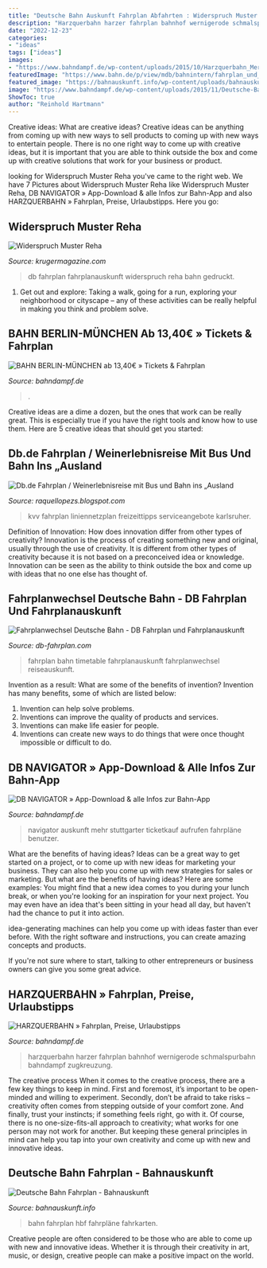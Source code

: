 ```yaml
---
title: "Deutsche Bahn Auskunft Fahrplan Abfahrten : Widerspruch Muster Reha"
description: "Harzquerbahn harzer fahrplan bahnhof wernigerode schmalspurbahn bahndampf zugkreuzung"
date: "2022-12-23"
categories:
- "ideas"
tags: ["ideas"]
images:
- "https://www.bahndampf.de/wp-content/uploads/2015/10/Harzquerbahn_Merkwürdige_Zugkreuzung.jpg"
featuredImage: "https://www.bahn.de/p/view/mdb/bahnintern/fahrplan_und_buchung/mobile_services/db_navigator/promotion_layer/mdb_268111_iphone-x_db-screen_hires_klein_1200x900.jpg"
featured_image: "https://bahnauskunft.info/wp-content/uploads/bahnauskunft-deutsche-bahn-fahrplan-berlin-hbf.jpg"
image: "https://www.bahndampf.de/wp-content/uploads/2015/11/Deutsche-Bahn-Fahrplanauskunft-Tickets.jpg"
ShowToc: true
author: "Reinhold Hartmann"
---
```



Creative ideas: What are creative ideas?
Creative ideas can be anything from coming up with new ways to sell products to coming up with new ways to entertain people. There is no one right way to come up with creative ideas, but it is important that you are able to think outside the box and come up with creative solutions that work for your business or product.

	

		
looking for Widerspruch Muster Reha you've came to the right web. We have 7 Pictures about Widerspruch Muster Reha like Widerspruch Muster Reha, DB NAVIGATOR » App-Download &amp; alle Infos zur Bahn-App and also HARZQUERBAHN » Fahrplan, Preise, Urlaubstipps. Here you go:
		
    
## Widerspruch Muster Reha

<img loading=lazy src="https://www.bahn.de/p/view/mdb/bahnintern/fahrplan_und_buchung/mobile_services/db_navigator/promotion_layer/mdb_268111_iphone-x_db-screen_hires_klein_1200x900.jpg" onerror="this.onerror=null;this.src='https://tse1.mm.bing.net/th?id=OIP.Ae5elOsvEsc1FpbcgdlwtAHaFj&amp;pid=15.1';" alt="Widerspruch Muster Reha">

_Source: krugermagazine.com_

>db fahrplan fahrplanauskunft widerspruch reha bahn gedruckt. 

	

1. Get out and explore: Taking a walk, going for a run, exploring your neighborhood or cityscape – any of these activities can be really helpful in making you think and problem solve. 

    
## BAHN BERLIN-MÜNCHEN Ab 13,40€ » Tickets &amp; Fahrplan

<img loading=lazy src="https://www.bahndampf.de/wp-content/uploads/2017/10/Deutsche-Bahn-Berlin-München.jpg" onerror="this.onerror=null;this.src='https://tse1.mm.bing.net/th?id=OIP.ZKKZUEpD4ee9zluQk9u6HgHaE6&amp;pid=15.1';" alt="BAHN BERLIN-MÜNCHEN ab 13,40€ » Tickets &amp; Fahrplan">

_Source: bahndampf.de_

>. 

	

Creative ideas are a dime a dozen, but the ones that work can be really great. This is especially true if you have the right tools and know how to use them. Here are 5 creative ideas that should get you started:

    
## Db.de Fahrplan / Weinerlebnisreise Mit Bus Und Bahn Ins „Ausland

<img loading=lazy src="https://www.kvv.de/fileadmin/_processed_/a/b/csm_KVV-Liniennetzplan_Schiene_Juni19_036d564122.jpg" onerror="this.onerror=null;this.src='https://tse1.mm.bing.net/th?id=OIP.kTTW314hmlaakAztFVSqZQHaFM&amp;pid=15.1';" alt="Db.de Fahrplan / Weinerlebnisreise mit Bus und Bahn ins „Ausland">

_Source: raquellopezs.blogspot.com_

>kvv fahrplan liniennetzplan freizeittipps serviceangebote karlsruher. 

	

Definition of Innovation: How does innovation differ from other types of creativity?
Innovation is the process of creating something new and original, usually through the use of creativity. It is different from other types of creativity because it is not based on a preconceived idea or knowledge. Innovation can be seen as the ability to think outside the box and come up with ideas that no one else has thought of.

    
## Fahrplanwechsel Deutsche Bahn - DB Fahrplan Und Fahrplanauskunft

<img loading=lazy src="https://www.db-fahrplan.com/wp-content/uploads/2013/07/db-fahrplan-gross.jpg" onerror="this.onerror=null;this.src='https://tse4.mm.bing.net/th?id=OIP.PM3R5IXvFK4RFQuR3TQyEwHaFj&amp;pid=15.1';" alt="Fahrplanwechsel Deutsche Bahn - DB Fahrplan und Fahrplanauskunft">

_Source: db-fahrplan.com_

>fahrplan bahn timetable fahrplanauskunft fahrplanwechsel reiseauskunft. 

	

Invention as a result: What are some of the benefits of invention?
Invention has many benefits, some of which are listed below: 
1. Invention can help solve problems. 
2. Inventions can improve the quality of products and services. 
3. Inventions can make life easier for people. 
4. Inventions can create new ways to do things that were once thought impossible or difficult to do.

    
## DB NAVIGATOR » App-Download &amp; Alle Infos Zur Bahn-App

<img loading=lazy src="https://www.bahndampf.de/wp-content/uploads/2015/11/Deutsche-Bahn-Fahrplanauskunft-Tickets.jpg" onerror="this.onerror=null;this.src='https://tse4.mm.bing.net/th?id=OIP.LefkpNJFZVvVE1cz8SmYXQHaE8&amp;pid=15.1';" alt="DB NAVIGATOR » App-Download &amp; alle Infos zur Bahn-App">

_Source: bahndampf.de_

>navigator auskunft mehr stuttgarter ticketkauf aufrufen fahrpläne benutzer. 

	

What are the benefits of having ideas?
Ideas can be a great way to get started on a project, or to come up with new ideas for marketing your business. They can also help you come up with new strategies for sales or marketing. But what are the benefits of having ideas? Here are some examples: 
You might find that a new idea comes to you during your lunch break, or when you're looking for an inspiration for your next project. You may even have an idea that's been sitting in your head all day, but haven't had the chance to put it into action. 

idea-generating machines can help you come up with ideas faster than ever before. With the right software and instructions, you can create amazing concepts and products. 

If you're not sure where to start, talking to other entrepreneurs or business owners can give you some great advice.

    
## HARZQUERBAHN » Fahrplan, Preise, Urlaubstipps

<img loading=lazy src="https://www.bahndampf.de/wp-content/uploads/2015/10/Harzquerbahn_Merkwürdige_Zugkreuzung.jpg" onerror="this.onerror=null;this.src='https://tse1.mm.bing.net/th?id=OIP.8vvXuTVbq3SeLziH_D97KAHaE7&amp;pid=15.1';" alt="HARZQUERBAHN » Fahrplan, Preise, Urlaubstipps">

_Source: bahndampf.de_

>harzquerbahn harzer fahrplan bahnhof wernigerode schmalspurbahn bahndampf zugkreuzung. 

	

The creative process
When it comes to the creative process, there are a few key things to keep in mind. First and foremost, it’s important to be open-minded and willing to experiment. Secondly, don’t be afraid to take risks – creativity often comes from stepping outside of your comfort zone. And finally, trust your instincts; if something feels right, go with it.
Of course, there is no one-size-fits-all approach to creativity; what works for one person may not work for another. But keeping these general principles in mind can help you tap into your own creativity and come up with new and innovative ideas.

    
## Deutsche Bahn Fahrplan - Bahnauskunft

<img loading=lazy src="https://bahnauskunft.info/wp-content/uploads/bahnauskunft-deutsche-bahn-fahrplan-berlin-hbf.jpg" onerror="this.onerror=null;this.src='https://tse3.mm.bing.net/th?id=OIP.XLoEJRPyQcEPLyOrA0zKIgHaEc&amp;pid=15.1';" alt="Deutsche Bahn Fahrplan - Bahnauskunft">

_Source: bahnauskunft.info_

>bahn fahrplan hbf fahrpläne fahrkarten. 

	

Creative people are often considered to be those who are able to come up with new and innovative ideas. Whether it is through their creativity in art, music, or design, creative people can make a positive impact on the world.

